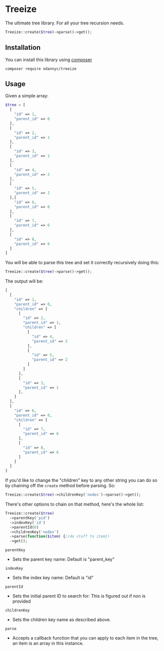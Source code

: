 # Treeize
The ultimate tree library. For all your tree recursion needs.
```php
Treeize::create($tree)->parse()->get();
```

## Installation
You can install this library using [composer](https://getcomposer.org/download/)

`composer require odannyc/treeize`

## Usage
Given a simple array:
```php
$tree = [
  [
    "id" => 1,
    "parent_id" => 0
  ],
  [
    "id" => 2,
    "parent_id" => 1
  ],
  [
    "id" => 3,
    "parent_id" => 1
  ],
  [
    "id" => 4,
    "parent_id" => 2
  ],
  [
    "id" => 5,
    "parent_id" => 2
  ],[
    "id" => 6,
    "parent_id" => 0
  ],
  [
    "id" => 7,
    "parent_id" => 6
  ],
  [
    "id" => 8,
    "parent_id" => 6
  ]
]
```

You will be able to parse this tree and set it correctly recursively doing this:

```php
Treeize::create($tree)->parse()->get();
```
The output will be:

```php
[
  [
    "id" => 1,
    "parent_id" => 0,
    "children" => [
      [
        "id" => 2,
        "parent_id" => 1,
        "children" => [
          [
            "id" => 4,
            "parent_id" => 2
          ],
          [
            "id" => 5,
            "parent_id" => 2
          ]
        ]
      ],
      [
        "id" => 3,
        "parent_id" => 1
      ],
    ]
  ],
  [
    "id" => 6,
    "parent_id" => 0,
    "children" => [
      [
        "id" => 7,
        "parent_id" => 6
      ],
      [
        "id" => 8,
        "parent_id" => 6
      ]
    ]
  ]
]
```

If you'd like to change the "children" key to any other string you can do so by chaining off the `create` method before parsing. So:

```php
Treeize::create($tree)->childrenKey('nodes')->parse()->get();
```

There's other options to chain on that method, here's the whole list:

```php
Treeize::create($tree)
  ->parentKey('pid')
  ->indexKey('id')
  ->parentId(0)
  ->childrenKey('nodes')
  ->parse(function($item) {//do stuff to item})
  ->get();
```

`parentKey`
 - Sets the parent key name: Default is "parent_key"
 
`indexKey`
 - Sets the index key name: Default is "id"
 
`parentId`
 - Sets the initial parent ID to search for: This is figured out if non is provided
 
`childrenKey`
 - Sets the children key name as described above.
 
 `parse`
 - Accepts a callback function that you can apply to each item in the tree, an item is an array in this instance.

